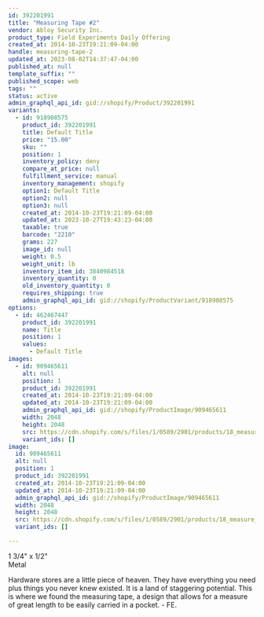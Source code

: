 ```yaml
---
id: 392201991
title: "Measuring Tape #2"
vendor: Abloy Security Inc.
product_type: Field Experiments Daily Offering
created_at: 2014-10-23T19:21:09-04:00
handle: measuring-tape-2
updated_at: 2023-08-02T14:37:47-04:00
published_at: null
template_suffix: ""
published_scope: web
tags: ""
status: active
admin_graphql_api_id: gid://shopify/Product/392201991
variants:
  - id: 918908575
    product_id: 392201991
    title: Default Title
    price: "15.00"
    sku: ""
    position: 1
    inventory_policy: deny
    compare_at_price: null
    fulfillment_service: manual
    inventory_management: shopify
    option1: Default Title
    option2: null
    option3: null
    created_at: 2014-10-23T19:21:09-04:00
    updated_at: 2023-10-27T19:43:23-04:00
    taxable: true
    barcode: "2210"
    grams: 227
    image_id: null
    weight: 0.5
    weight_unit: lb
    inventory_item_id: 3840984518
    inventory_quantity: 0
    old_inventory_quantity: 0
    requires_shipping: true
    admin_graphql_api_id: gid://shopify/ProductVariant/918908575
options:
  - id: 462467447
    product_id: 392201991
    name: Title
    position: 1
    values:
      - Default Title
images:
  - id: 909465611
    alt: null
    position: 1
    product_id: 392201991
    created_at: 2014-10-23T19:21:09-04:00
    updated_at: 2014-10-23T19:21:09-04:00
    admin_graphql_api_id: gid://shopify/ProductImage/909465611
    width: 2048
    height: 2048
    src: https://cdn.shopify.com/s/files/1/0589/2901/products/18_measure_e5b52aef-bdb0-4e35-8262-f7c7394badc8.jpeg?v=1414106469
    variant_ids: []
image:
  id: 909465611
  alt: null
  position: 1
  product_id: 392201991
  created_at: 2014-10-23T19:21:09-04:00
  updated_at: 2014-10-23T19:21:09-04:00
  admin_graphql_api_id: gid://shopify/ProductImage/909465611
  width: 2048
  height: 2048
  src: https://cdn.shopify.com/s/files/1/0589/2901/products/18_measure_e5b52aef-bdb0-4e35-8262-f7c7394badc8.jpeg?v=1414106469
  variant_ids: []

---
```


1 3/4" x 1/2"  
Metal

Hardware stores are a little piece of heaven. They have everything you need plus things you never knew existed. It is a land of staggering potential. This is where we found the measuring tape, a design that allows for a measure of great length to be easily carried in a pocket. - FE.